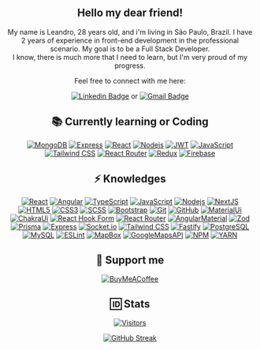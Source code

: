 <div align="center">

<!-- ## <a href='https://www.linkedin.com/in/le-alves/' title="Quack" alt="Leandro's LinkedIn" target="_blank" rel="noreferrer"><img src="https://github.com/Default-nick/Default-nick/assets/67932981/7a8f429c-c00a-49bf-b394-e7b921e499d4" width="40"></a> Hello my dear friend! <a href='https://www.linkedin.com/in/le-alves/' title="Quack" alt="Leandro's LinkedIn" target="_blank" rel="noreferrer"><img src="https://github.com/Default-nick/Default-nick/assets/67932981/7a8f429c-c00a-49bf-b394-e7b921e499d4" width="40"></a> -->

## Hello my dear friend!

My name is Leandro, 28 years old, and i'm living in São Paulo, Brazil.
I have 2 years of experience in front-end development in the professional scenario.
My goal is to be a Full Stack Developer. <br/>
I know, there is much more that I need to learn, but I'm very proud of my progress.

Feel free to connect with me here:

[![Linkedin Badge](https://img.shields.io/badge/-Click_me-blue?style=flat&logo=Linkedin&logoColor=white&link=https://www.linkedin.com/in/le-alves/)](https://www.linkedin.com/in/le-alves/)
or
[![Gmail Badge](https://img.shields.io/badge/-Click_me-c14438?style=flat&logo=Gmail&logoColor=white&link=mailto:lalvesevangelista@gmail.com)](mailto:lalvesevangelista@gmail.com)


## 📚 Currently learning or Coding 

[![MongoDB](https://img.shields.io/badge/-MongoDB-47A248?style=for-the-badge&logo=mongodb&logoColor=white&link=https://www.mongodb.com/docs/)](https://www.mongodb.com/docs/)
[![Express](https://img.shields.io/badge/-Express-000000?style=for-the-badge&logo=express&logoColor=white&link=https://expressjs.com/pt-br/)](https://expressjs.com/pt-br/)
[![React](https://img.shields.io/badge/-React-61DAFB?style=for-the-badge&logo=react&logoColor=black&link=https://react.dev)](https://react.dev)
[![Nodejs](https://img.shields.io/badge/-Nodejs-339933?style=for-the-badge&logo=Node.js&logoColor=white&link=https://nodejs.org/)](https://nodejs.org/)
[![JWT](https://img.shields.io/badge/-Json_Web_Tokens-000000?style=for-the-badge&logo=jsonwebtokens&logoColor=white&link=https://jwt.io/introduction)](https://jwt.io/introduction)
[![JavaScript](https://img.shields.io/badge/-JavaScript-F7DF1E?style=for-the-badge&logo=javascript&logoColor=black&link=https://developer.mozilla.org/pt-BR/docs/Web/JavaScript)](https://developer.mozilla.org/pt-BR/docs/Web/JavaScript)
[![Tailwind CSS](https://img.shields.io/badge/-Tailwind_CSS-06B6D4?style=for-the-badge&logo=tailwindcss&logoColor=white&link=https://tailwindcss.com/docs/installation)](https://tailwindcss.com/docs/installation)
[![React Router](https://img.shields.io/badge/-React_Router-CA4245?style=for-the-badge&logo=reactrouter&logoColor=white&link=https://reactrouter.com/en/main/start/tutorial)](https://reactrouter.com/en/main/start/tutorial)
[![Redux](https://img.shields.io/badge/-Redux_Toolkit-764ABC?style=for-the-badge&logo=redux&logoColor=white&link=https://redux-toolkit.js.org/introduction/getting-started)](https://redux-toolkit.js.org/introduction/getting-started)
[![Firebase](https://img.shields.io/badge/-Firebase-1B3A57?style=for-the-badge&logo=firebase&logoColor=FFCA28&link=https://firebase.google.com/docs)](https://firebase.google.com/docs)

## ⚡ Knowledges

[![React](https://img.shields.io/badge/-React-61DAFB?style=for-the-badge&logo=react&logoColor=black&link=https://react.dev)](https://react.dev)
[![Angular](https://img.shields.io/badge/-Angular-DD0031?style=for-the-badge&logo=angularjs&link=https://angular.io)](https://angular.io)
[![TypeScript](https://img.shields.io/badge/-TypeScript-3178C6?style=for-the-badge&logo=typescript&logoColor=white&link=https://www.typescriptlang.org)](https://www.typescriptlang.org)
[![JavaScript](https://img.shields.io/badge/-JavaScript-F7DF1E?style=for-the-badge&logo=javascript&logoColor=black&link=https://developer.mozilla.org/pt-BR/docs/Web/JavaScript)](https://developer.mozilla.org/pt-BR/docs/Web/JavaScript)
[![Nodejs](https://img.shields.io/badge/-Nodejs-339933?style=for-the-badge&logo=Node.js&logoColor=white&link=https://nodejs.org/)](https://nodejs.org/)
[![NextJS](https://img.shields.io/badge/-NextJS-black?style=for-the-badge&logo=next.js&logoColor=white&link=https://nextjs.org/docs)](https://nextjs.org/docs)
[![HTML5](https://img.shields.io/badge/-HTML5-E34F26?style=for-the-badge&logo=html5&logoColor=white&link=https://developer.mozilla.org/en-US/docs/Web/HTML)](https://developer.mozilla.org/en-US/docs/Web/HTML)
[![CSS3](https://img.shields.io/badge/-CSS3-1572B6?style=for-the-badge&logo=css3&logoColor=white&link=https://developer.mozilla.org/en-US/docs/Web/CSS)](https://developer.mozilla.org/en-US/docs/Web/CSS)
[![SCSS](https://img.shields.io/badge/-SCSS-CC6699?style=for-the-badge&logo=sass&logoColor=white&link=https://sass-lang.com/documentation/)](https://sass-lang.com/documentation/)
[![Bootstrap](https://img.shields.io/badge/-Bootstrap-7952B3?style=for-the-badge&logo=bootstrap&logoColor=white&link=https://getbootstrap.com)](https://getbootstrap.com)
[![Git](https://img.shields.io/badge/-Git-F05032?style=for-the-badge&logo=git&logoColor=white&link=https://git-scm.com/docs/git/pt_BR)](https://git-scm.com/docs/git/pt_BR)
[![GitHub](https://img.shields.io/badge/-GitHub-181717?style=for-the-badge&logo=github&link=https://docs.github.com/pt)](https://docs.github.com/pt)
[![MaterialUi](https://img.shields.io/badge/-MaterialUi-007FFF?style=for-the-badge&logo=mui&logoColor=white&link=https://mui.com)](https://mui.com)
[![ChakraUi](https://img.shields.io/badge/-ChakraUi-319795?style=for-the-badge&logo=chakraui&logoColor=white&link=https://chakra-ui.com/getting-started)](https://chakra-ui.com/getting-started)
[![React Hook Form](https://img.shields.io/badge/-React_Hook_Form-EC5990?style=for-the-badge&logo=reacthookform&logoColor=white&link=https://react-hook-form.com/get-started)](https://react-hook-form.com/get-started)
[![React Router](https://img.shields.io/badge/-React_Router-CA4245?style=for-the-badge&logo=reactrouter&logoColor=white&link=https://reactrouter.com/en/main/start/tutorial)](https://reactrouter.com/en/main/start/tutorial)
[![AngularMaterial](https://img.shields.io/badge/-Angular_Material-black?style=for-the-badge&logo=angularjs&logoColor=ffa726&link=https://material.angular.io)](https://material.angular.io)
[![Zod](https://img.shields.io/badge/-Zod-3E67B1?style=for-the-badge&logo=zod&logoColor=white&link=https://zod.dev)](https://zod.dev)
[![Prisma](https://img.shields.io/badge/-Prisma-2D3748?style=for-the-badge&logo=prisma&logoColor=white&link=https://www.prisma.io/docs)](https://www.prisma.io/docs)
[![Express](https://img.shields.io/badge/-Express-000000?style=for-the-badge&logo=express&logoColor=white&link=https://expressjs.com/pt-br/)](https://expressjs.com/pt-br/)
[![Socket.io](https://img.shields.io/badge/-Socket.io-010101?style=for-the-badge&logo=socketdotio&logoColor=white&link=https://socket.io/docs/v4/)](https://socket.io/docs/v4/)
[![Tailwind CSS](https://img.shields.io/badge/-Tailwind_CSS-06B6D4?style=for-the-badge&logo=tailwindcss&logoColor=white&link=https://tailwindcss.com/docs/installation)](https://tailwindcss.com/docs/installation)
[![Fastify](https://img.shields.io/badge/-Fastify-000000?style=for-the-badge&logo=fastify&logoColor=white&link=https://fastify.dev/docs/v4.7.x/)](https://fastify.dev/docs/v4.7.x/)
[![PostgreSQL](https://img.shields.io/badge/-PostgreSQL-4169E1?style=for-the-badge&logo=postgresql&logoColor=white&link=https://www.postgresql.org/docs/)](https://www.postgresql.org/docs/)
[![MySQL](https://img.shields.io/badge/-MySQL-4479A1?style=for-the-badge&logo=mysql&logoColor=white&link=https://dev.mysql.com/doc/)](https://dev.mysql.com/doc/)
[![ESLint](https://img.shields.io/badge/-ESLint-4B32C3?style=for-the-badge&logo=eslint&logoColor=white&link=https://eslint.org/docs/latest/)](https://eslint.org/docs/latest/)
[![MapBox](https://img.shields.io/badge/-MapBox-000000?style=for-the-badge&logo=mapbox&logoColor=white&link=https://docs.mapbox.com)](https://docs.mapbox.com)
[![GoogleMapsAPI](https://img.shields.io/badge/-GoogleMaps_API-4285F4?style=for-the-badge&logo=googlemaps&logoColor=white&link=https://developers.google.com/maps/documentation/geocoding/start)](https://developers.google.com/maps/documentation/geocoding/start)
[![NPM](https://img.shields.io/badge/-NPM-CB3837?style=for-the-badge&logo=npm&logoColor=white&link=https://docs.npmjs.com)](https://docs.npmjs.com)
[![YARN](https://img.shields.io/badge/-YARN-2C8EBB?style=for-the-badge&logo=yarn&logoColor=white&link=https://classic.yarnpkg.com/lang/en/docs/)](https://classic.yarnpkg.com/lang/en/docs/)

## 💌 Support me
[![BuyMeACoffee](https://img.shields.io/badge/-Buy_me_a_Coffee-FFDD00?style=flat-square&logo=buymeacoffee&logoColor=black&link=https://www.buymeacoffee.com/Defaultnick)](https://www.buymeacoffee.com/Defaultnick)

## 🆔 Stats

[![Visitors](https://api.visitorbadge.io/api/visitors?path=https%3A%2F%2Fgithub.com%2FDefault-nick&label=Visitors&labelColor=%23f7df1e&countColor=%23ffffff)](https://visitorbadge.io/status?path=https%3A%2F%2Fgithub.com%2FDefault-nick)

[![GitHub Streak](http://github-readme-streak-stats.herokuapp.com?user=Default-nick&theme=transparent&date_format=M%20j%5B%2C%20Y%5D&exclude_days=Sun%2CSat)](https://git.io/streak-stats)
<!--

![VisitorsCount](https://vbr.wocr.tk/badge?page_id=67932981-badge-reloaded-visitors&lcolor=F7DF1E&color=FFF&style=for-the-badge&logo=openstreetmap&logoColor=181717)
<img src="https://github-readme-streak-stats.herokuapp.com/?user=Default-nick&count_private=true&theme=radical" alt="Leandro's streaks" height="175"/>
-->

</div>
